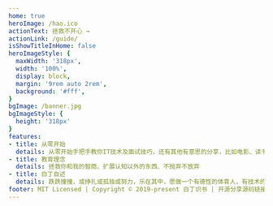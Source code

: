 ```yaml
---
home: true
heroImage: /hao.ico
actionText: 拯救不开心 →
actionLink: /guide/
isShowTitleInHome: false
heroImageStyle: {
  maxWidth: '318px',
  width: '100%',
  display: block,
  margin: '9rem auto 2rem',
  background: '#fff',
}
bgImage: /banner.jpg
bgImageStyle: {
  height: '318px'
}
features:
- title: 从零开始
  details: 从零开始手把手教你IT技术及面试技巧，还有其他有意思的分享，比如电影、读书、理财等；抱持空杯向上的求知心态
- title: 教育理念
  details: 拯救你和我的智商、扩展认知以外的东西、不抛弃不放弃
- title: 白丁自述
  details: 跌跌撞撞，或挣扎或孤独或努力，乐在其中，愿做一个有德性的体育人，有技术的读书人，有责任的家人，有爱心的路人，有你有我的普通人
footer: MIT Licensed | Copyright © 2019-present 白丁识书 | 开源分享源码链接见右上角 
---
```



